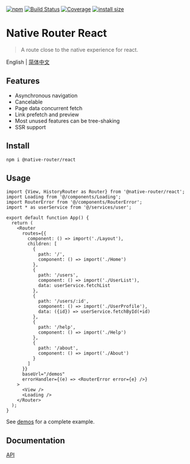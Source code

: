 [![npm](https://img.shields.io/npm/v/@native-router/react.svg)](https://www.npmjs.com/package/@native-router/react)
[![Build Status](https://github.com/native-router/react/actions/workflows/ci.yml/badge.svg)](https://github.com/native-router/react/actions)
[![Coverage](https://img.shields.io/codecov/c/github/native-router/react.svg)](https://codecov.io/gh/native-router/react)
[![install size](https://packagephobia.now.sh/badge?p=@native-router/react)](https://packagephobia.now.sh/result?p=@native-router/react)

# Native Router React

> A route close to the native experience for react.

English | [简体中文](./README-zh_CN.md)

## Features

- Asynchronous navigation
- Cancelable
- Page data concurrent fetch
- Link prefetch and preview
- Most unused features can be tree-shaking
- SSR support

## Install

```bash
npm i @native-router/react
```

## Usage

```tsx
import {View, HistoryRouter as Router} from '@native-router/react';
import Loading from '@/components/Loading';
import RouterError from '@/components/RouterError';
import * as userService from '@/services/user';

export default function App() {
  return (
    <Router
      routes={{
        component: () => import('./Layout'),
        children: [
          {
            path: '/',
            component: () => import('./Home')
          },
          {
            path: '/users',
            component: () => import('./UserList'),
            data: userService.fetchList
          },
          {
            path: '/users/:id',
            component: () => import('./UserProfile'),
            data: ({id}) => userService.fetchById(+id)
          },
          {
            path: '/help',
            component: () => import('./Help')
          },
          {
            path: '/about',
            component: () => import('./About')
          }
        ]
      }}
      baseUrl="/demos"
      errorHandler={(e) => <RouterError error={e} />}
    >
      <View />
      <Loading />
    </Router>
  );
}

```
See [demos](/demos/) for a complete example.

## Documentation 

[API](https://native-router.github.io/react/modules.html)
